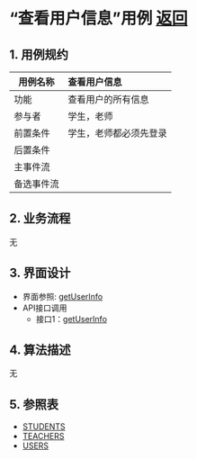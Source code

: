 # “查看用户信息”用例 [返回](../README.md)
## 1. 用例规约

|用例名称|查看用户信息|
|-------|:-------------|
|功能|查看用户的所有信息|
|参与者|学生，老师|
|前置条件|学生，老师都必须先登录|
|后置条件| |
|主事件流| |
|备选事件流| |

## 2. 业务流程
无

## 3. 界面设计
- 界面参照: [getUserInfo](./image/ui/getUserInfo.png)
- API接口调用
    - 接口1：[getUserInfo](./接口/getUserInfo.md) 

## 4. 算法描述
无
    
## 5. 参照表
- [STUDENTS](../data.md/#STUDENTS)
- [TEACHERS](../data.md/#TEACHERS)
- [USERS](../data.md/#USERS)
